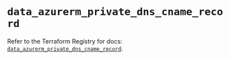 # `data_azurerm_private_dns_cname_record`

Refer to the Terraform Registry for docs: [`data_azurerm_private_dns_cname_record`](https://registry.terraform.io/providers/hashicorp/azurerm/4.6.0/docs/data-sources/private_dns_cname_record).

